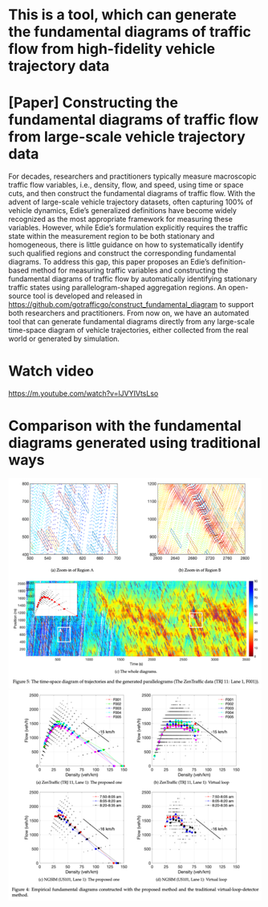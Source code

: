 # This is a tool, which can generate the fundamental diagrams of traffic flow from high-fidelity vehicle trajectory data

# [Paper] Constructing the fundamental diagrams of traffic flow from large-scale vehicle trajectory data
For decades, researchers and practitioners typically measure macroscopic traffic flow variables, i.e., density, flow, and speed, using time or space cuts, and then construct the fundamental diagrams of traffic flow. With the advent of large-scale vehicle trajectory datasets, often capturing 100% of vehicle dynamics, Edie’s generalized definitions have become widely recognized as the most appropriate framework for measuring these variables. However, while Edie’s formulation explicitly requires the traffic state within the measurement region to be both stationary and homogeneous, there is little guidance on how to systematically identify such qualified regions and construct the corresponding fundamental diagrams. To address this gap, this paper proposes an Edie’s definition-based method for measuring traffic variables and constructing the fundamental diagrams of traffic flow by automatically identifying stationary traffic states using parallelogram-shaped aggregation regions. An open-source tool is developed and released in https://github.com/gotrafficgo/construct_fundamental_diagram to support both researchers and practitioners. From now on, we have an automated tool that can generate fundamental diagrams directly from any large-scale time-space diagram of vehicle trajectories, either collected from the real world or generated by simulation.

# Watch video
https://m.youtube.com/watch?v=lJVYIVtsLso

# Comparison with the fundamental diagrams generated using traditional ways
![Diagram](Animation/txplot.png)
![Diagram](Animation/FD.png)

